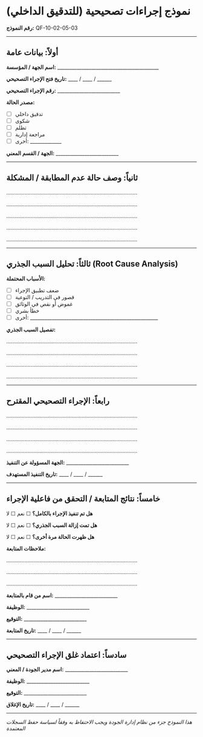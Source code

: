 # نموذج إجراءات تصحيحية (للتدقيق الداخلي)
**رقم النموذج:** QF-10-02-05-03

---

## أولاً: بيانات عامة

**اسم الجهة / المؤسسة:** __________________________________________

**تاريخ فتح الإجراء التصحيحي:** ____ / ____ / ______

**رقم الإجراء التصحيحي:** __________________________

**مصدر الحالة:**
- ☐ تدقيق داخلي 
- ☐ شكوى 
- ☐ تظلم 
- ☐ مراجعة إدارية 
- ☐ أخرى: _____________

**الجهة / القسم المعني:** __________________________

---

## ثانياً: وصف حالة عدم المطابقة / المشكلة

......................................................................................

......................................................................................

......................................................................................

......................................................................................

......................................................................................

---

## ثالثاً: تحليل السبب الجذري (Root Cause Analysis)

**الأسباب المحتملة:**
- ☐ ضعف تطبيق الإجراء
- ☐ قصور في التدريب / التوعية
- ☐ غموض أو نقص في الوثائق
- ☐ خطأ بشري
- ☐ أخرى: _____________________________________________________

**تفصيل السبب الجذري:**

......................................................................................

......................................................................................

......................................................................................

......................................................................................

---

## رابعاً: الإجراء التصحيحي المقترح

......................................................................................

......................................................................................

......................................................................................

......................................................................................

**الجهة المسؤولة عن التنفيذ:** __________________________

**تاريخ التنفيذ المستهدف:** ____ / ____ / ______

---

## خامساً: نتائج المتابعة / التحقق من فاعلية الإجراء

**هل تم تنفيذ الإجراء بالكامل؟** ☐ نعم ☐ لا

**هل تمت إزالة السبب الجذري؟** ☐ نعم ☐ لا

**هل ظهرت الحالة مرة أخرى؟** ☐ نعم ☐ لا

**ملاحظات المتابعة:**

......................................................................................

......................................................................................

......................................................................................

**اسم من قام بالمتابعة:** __________________________

**الوظيفة:** __________________________

**التوقيع:** __________________________

**تاريخ المتابعة:** ____ / ____ / ______

---

## سادساً: اعتماد غلق الإجراء التصحيحي

**اسم مدير الجودة / المعني:** __________________________

**الوظيفة:** __________________________

**التوقيع:** __________________________

**تاريخ الإغلاق:** ____ / ____ / ______

---

*هذا النموذج جزء من نظام إدارة الجودة ويجب الاحتفاظ به وفقاً لسياسة حفظ السجلات المعتمدة*